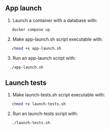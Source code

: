 ## App launch

1. Launch a container with a database with:
```bash
   docker compose up
````

2. Make app-launch.sh script executable with: 
```bash
   chmod +x app-launch.sh
```
3. Run an app-launch script with:
```bash
  ./app-launch.sh
```

## Launch tests

1. Make launch-tests.sh script executable with:
```bash
   chmod +x launch-tests.sh
```

2. Run an launch-tests script with:
```bash
   ./launch-tests.sh
```